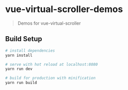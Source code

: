 # vue-virtual-scroller-demos

> Demos for vue-virtual-scroller

## Build Setup

``` bash
# install dependencies
yarn install

# serve with hot reload at localhost:8080
yarn run dev

# build for production with minification
yarn run build
```
